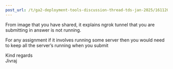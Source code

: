 ```yaml
---
post_url: /t/ga2-deployment-tools-discussion-thread-tds-jan-2025/161120/66
---
```

From image that you have shared, it explains ngrok tunnel that you are submitting in answer is not running.

For any assignment if it involves running some server then you would need to keep all the server’s running when you submit

Kind regards  
Jivraj